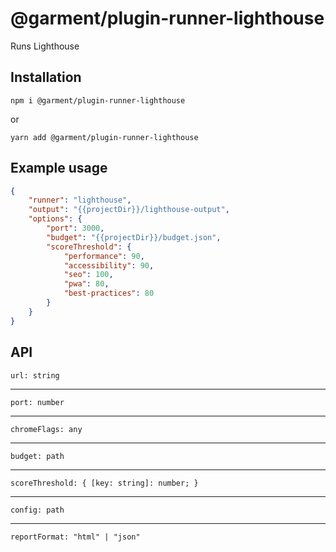 # @garment/plugin-runner-lighthouse

<!-- description src/index.ts firstInterface -->
Runs Lighthouse


## Installation

<!-- installation -->
`npm i @garment/plugin-runner-lighthouse`

or

`yarn add @garment/plugin-runner-lighthouse`

## Example usage

<!-- example src/index.ts firstInterface -->
```json
{
    "runner": "lighthouse",
    "output": "{{projectDir}}/lighthouse-output",
    "options": {
        "port": 3000,
        "budget": "{{projectDir}}/budget.json",
        "scoreThreshold": {
            "performance": 90,
            "accessibility": 90,
            "seo": 100,
            "pwa": 80,
            "best-practices": 80
        }
    }
}
```

## API

<!-- api src/index.ts firstInterface  -->
`url: string`

---

`port: number`

---

`chromeFlags: any`

---

`budget: path`

---

`scoreThreshold: { [key: string]: number; }`

---

`config: path`

---

`reportFormat: "html" | "json"`

